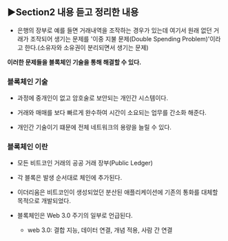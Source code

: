 ## ▶Section2 내용 듣고 정리한 내용

- 은행의 장부로 예를 들면 거래내역을 조작하는 경우가 있는데 여기서 원래 없던 거래가 조작되어 생기는 문제를 '이중 지불 문제(Double Spending Problem)'이라고 한다.(소유자와 소유권이 분리되면서 생기는 문제)

**이러한 문제들을 블록체인 기술을 통해 해결할 수 있다.**

### 블록체인 기술

- 과정에 중개인이 없고 암호술로 보안되는 개인간 시스템이다.

- 거래와 매매를 보다 빠르게 완수하여 시간이 소요되는 업무를 간소화 해준다.

- 개인간 기술이기 떄문에 전체 네트워크의 용량을 늘릴 수 있다.

### 블록체인 이란

- 모든 비트코인 거래의 공공 거래 장부(Public Ledger)

- 각 블록은 발생 순서대로 체인에 추가된다.

- 이더리움은 비트코인이 생성되었던 분산된 애플리케이션에 기존의 통화를 대체할 목적으로 개발되었다.

- 블록체인은 Web 3.0 주기의 일부로 언급된다.
  - web 3.0: 결합 지능, 데이터 연결, 개념 적용, 사람 간 연결

